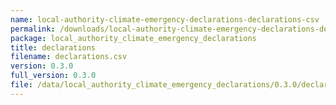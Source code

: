 ```yaml
---
name: local-authority-climate-emergency-declarations-declarations-csv
permalink: /downloads/local-authority-climate-emergency-declarations-declarations-csv/0_3_0
package: local_authority_climate_emergency_declarations
title: declarations
filename: declarations.csv
version: 0.3.0
full_version: 0.3.0
file: /data/local_authority_climate_emergency_declarations/0.3.0/declarations.csv
---
```

